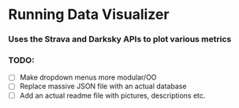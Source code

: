 # Running Data Visualizer

### Uses the Strava and Darksky APIs to plot various metrics

### TODO:

-   [ ] Make dropdown menus more modular/OO
-   [ ] Replace massive JSON file with an actual database
-   [ ] Add an actual readme file with pictures, descriptions etc.
